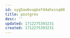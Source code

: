 ```yaml
---
id: xyg5ao6vugkef44ahxssq60
title: postgres
desc: ''
updated: 1712275393231
created: 1712275393231
---
```

